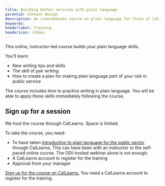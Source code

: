 ```yaml
---
title: Building better services with plain language
parentid: Content design
description: An intermediate course on plain language for State of California staff
keywords: 
headerlabel: Training
headericon: ribbon
---
```

<p class="text-lead">This online, instructor-led course builds your plain language skills.</p>

You’ll learn: 

* New writing tips and skills
* The skill of pair writing
* How to create a plan for making plain language part of your role in public service

The course includes time to practice writing in plain language. You will be able to apply these skills immediately following the course.

## Sign up for a session

We host the course through CalLearns. Space is limited.

To take the course, you need:

* To have taken [Introduction to plain language for the public sector](/content-design/introduction-plain-language-public-sector/) through CalLearns. This can have been with an instructor or the self-paced online course. The ODI-hosted webinar alone is not enough.
* A CalLearns account to register for the training
* Approval from your manager

[Sign up for the course on CalLearns.](https://calhr.geniussis.com/Registration.aspx?AID=4702) You need a CalLearns account to register for the training.
